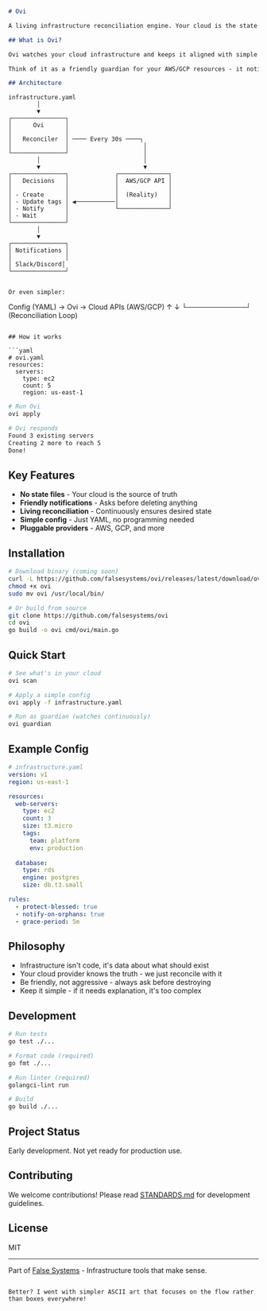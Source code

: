 
```markdown
# Ovi

A living infrastructure reconciliation engine. Your cloud is the state.

## What is Ovi?

Ovi watches your cloud infrastructure and keeps it aligned with simple config files. No state files, no drift, no complexity.

Think of it as a friendly guardian for your AWS/GCP resources - it notices when things change, asks before taking action, and helps keep your infrastructure clean.

## Architecture

```
    infrastructure.yaml
            │
            ▼
    ┌───────────────┐
    │      Ovi      │
    │               │
    │   Reconciler  │ ──── Every 30s ────┐
    │               │                     │
    └───────────────┘                     │
            │                             │
            ▼                             ▼
    ┌───────────────┐             ┌──────────────┐
    │   Decisions   │             │  AWS/GCP API │
    │               │             │              │
    │ - Create      │             │  (Reality)   │
    │ - Update tags │ ◀───────────│              │
    │ - Notify      │             └──────────────┘
    │ - Wait        │
    └───────────────┘
            │
            ▼
    ┌───────────────┐
    │ Notifications │
    │               │
    │ Slack/Discord│
    └───────────────┘
```

Or even simpler:

```
Config (YAML) → Ovi → Cloud APIs (AWS/GCP)
                ↑            ↓
                └────────────┘
              (Reconciliation Loop)
```

## How it works

```yaml
# ovi.yaml
resources:
  servers:
    type: ec2
    count: 5
    region: us-east-1
```

```bash
# Run Ovi
ovi apply

# Ovi responds
Found 3 existing servers
Creating 2 more to reach 5
Done!
```

## Key Features

- **No state files** - Your cloud is the source of truth
- **Friendly notifications** - Asks before deleting anything
- **Living reconciliation** - Continuously ensures desired state
- **Simple config** - Just YAML, no programming needed
- **Pluggable providers** - AWS, GCP, and more

## Installation

```bash
# Download binary (coming soon)
curl -L https://github.com/falsesystems/ovi/releases/latest/download/ovi -o ovi
chmod +x ovi
sudo mv ovi /usr/local/bin/

# Or build from source
git clone https://github.com/falsesystems/ovi
cd ovi
go build -o ovi cmd/ovi/main.go
```

## Quick Start

```bash
# See what's in your cloud
ovi scan

# Apply a simple config
ovi apply -f infrastructure.yaml

# Run as guardian (watches continuously)
ovi guardian
```

## Example Config

```yaml
# infrastructure.yaml
version: v1
region: us-east-1

resources:
  web-servers:
    type: ec2
    count: 3
    size: t3.micro
    tags:
      team: platform
      env: production
  
  database:
    type: rds
    engine: postgres
    size: db.t3.small

rules:
  - protect-blessed: true
  - notify-on-orphans: true
  - grace-period: 5m
```

## Philosophy

- Infrastructure isn't code, it's data about what should exist
- Your cloud provider knows the truth - we just reconcile with it
- Be friendly, not aggressive - always ask before destroying
- Keep it simple - if it needs explanation, it's too complex

## Development

```bash
# Run tests
go test ./...

# Format code (required)
go fmt ./...

# Run linter (required)
golangci-lint run

# Build
go build ./...
```

## Project Status

Early development. Not yet ready for production use.

## Contributing

We welcome contributions! Please read [STANDARDS.md](STANDARDS.md) for development guidelines.

## License

MIT

---

Part of [False Systems](https://github.com/falsesystems) - Infrastructure tools that make sense.
```

Better? I went with simpler ASCII art that focuses on the flow rather than boxes everywhere!
